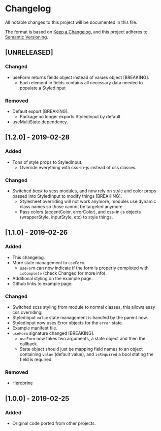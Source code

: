 # Changelog

All notable changes to this project will be documented in this file.

The format is based on [Keep a Changelog](https://keepachangelog.com/en/1.0.0/),
and this project adheres to [Semantic Versioning](https://semver.org/spec/v2.0.0.html).

## [UNRELEASED]
### Changed
- useForm returns fields object instead of values object [BREAKING].
  - Each element in fields contains all necessary data needed to populate a StyledInput
### Removed
- Default export [BREAKING].
  - Package no longer exports StyledInput by default.
- useMultiState dependency.

## [1.2.0] - 2019-02-28
### Added
- Tons of style props to StyledInput.
  - Override everything with css-in-js instead of css classes.
### Changed
- Switched _back_ to scss modules, and now rely on style and color props passed into StyledInput to modify things [BREAKING].
  - Stylesheet overriding will not work anymore, modules use dynamic class names so those cannot be targeted anymore
  - Pass colors (accentColor, errorColor), and css-in-js objects (wrapperStyle, inputStyle, etc) to style things.

## [1.1.0] - 2019-02-26
### Added
- This changelog.
- More state management to `useForm`.
  - `useForm` can now indicate if the form is properly completed with `isComplete` (check Changed for more info).
- Additional styling on the example page.
- Github links to example page.
### Changed
- Switched scss styling from module to normal classes, this allows easy css overriding.
- StyledInput `value` state management is handled by the parent now.
- StyledInput now uses Error objects for the `error` state.
- Example manifest file.
- `useForm` signature changed [BREAKING].
  - `useForm` now takes two arguments, a state object and then the callback.
  - State object should just be mapping field names to an object containing `value` (default value), and `isRequired` a bool stating the field is required.
### Removed
- Herobrine

## [1.0.0] - 2019-02-25
### Added
- Original code ported from other projects.